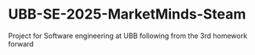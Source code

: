 # UBB-SE-2025-MarketMinds-Steam
Project for Software engineering at UBB following from the 3rd homework forward
